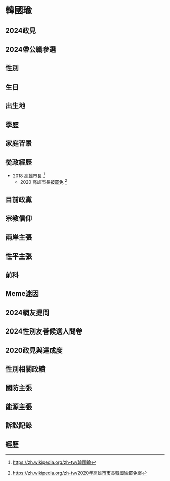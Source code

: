 # 韓國瑜

## 2024政見

## 2024帶公職參選

## 性別

## 生日

## 出生地

## 學歷

## 家庭背景

## 從政經歷

- 2018 高雄市長 [^1]
  - 2020 高雄市長被罷免 [^2]

[^1]: https://zh.wikipedia.org/zh-tw/韓國瑜
[^2]: https://zh.wikipedia.org/zh-tw/2020年高雄市市長韓國瑜罷免案

## 目前政黨

## 宗教信仰

## 兩岸主張

## 性平主張

## 前科

## Meme迷因

## 2024網友提問

## 2024性別友善候選人問卷

## 2020政見與達成度

## 性別相關政績

## 國防主張

## 能源主張

## 訴訟記錄

## 經歷
